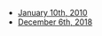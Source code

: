 * [January 10th, 2010](https://www.tianocore.org/minutes/Community-2019-01.html)
* [December 6th, 2018](https://www.tianocore.org/minutes/Community-2018-12.html)